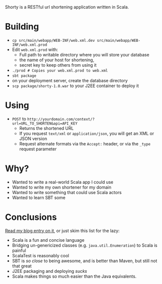 Shorty is a RESTful url shortening application written in Scala.

# Building

 * `cp src/main/webapp/WEB-INF/web.xml.dev src/main/webapp/WEB-INF/web.xml.prod`
 * Edit `web.xml.prod` with:
   * Full path to writable directory where you will store your database
   * the name of your host for shortening, 
   * secret key to keep others from using it
 * `./prod # Copies your web.xml.prod to web.xml`
 * `sbt package`
 * on your deployment server, create the database directory
 * `scp package/shorty-1.0.war` to your J2EE container to deploy it

# Using

 * `POST` to `http://yourdomain.com/context/?url=URL_TO_SHORTEN&api=API_KEY`
   * Returns the shortened URL
   * If you request `text/xml` or `application/json`, you will get an XML or JSON version
   * Request alternate formats via the `Accept:` header, or via the `_type` request parameter

# Why?

 * Wanted to write a real-world Scala app I could use
 * Wanted to write my own shortener for my domain
 * Wanted to write something that could use Scala actors
 * Wanted to learn SBT some

# Conclusions

[Read my blog entry on it](http://&#10106;&#10144;.ws/s/86c53f), or just skim this list for the lazy:

 * Scala is a fun and concise language
 * Bridging un-genericized classes (e.g. `java.util.Enumeration`) to Scala is painful
 * ScalaTest is reasonably cool
 * SBT is *so close* to being awesome, and is better than Maven, but still not that great
 * J2EE packaging and deploying *sucks*
 * Scala makes things so much easier than the Java equivalents.
